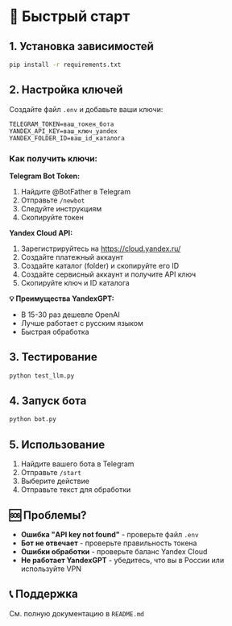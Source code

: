 # 🚀 Быстрый старт

## 1. Установка зависимостей
```bash
pip install -r requirements.txt
```

## 2. Настройка ключей
Создайте файл `.env` и добавьте ваши ключи:

```env
TELEGRAM_TOKEN=ваш_токен_бота
YANDEX_API_KEY=ваш_ключ_yandex
YANDEX_FOLDER_ID=ваш_id_каталога
```

### Как получить ключи:

**Telegram Bot Token:**
1. Найдите @BotFather в Telegram
2. Отправьте `/newbot`
3. Следуйте инструкциям
4. Скопируйте токен

**Yandex Cloud API:**
1. Зарегистрируйтесь на https://cloud.yandex.ru/
2. Создайте платежный аккаунт
3. Создайте каталог (folder) и скопируйте его ID 
4. Создайте сервисный аккаунт и получите API ключ
5. Скопируйте ключ и ID каталога

**💡 Преимущества YandexGPT:**
- В 15-30 раз дешевле OpenAI
- Лучше работает с русским языком
- Быстрая обработка

## 3. Тестирование
```bash
python test_llm.py
```

## 4. Запуск бота
```bash
python bot.py
```

## 5. Использование
1. Найдите вашего бота в Telegram
2. Отправьте `/start`
3. Выберите действие
4. Отправьте текст для обработки

## 🆘 Проблемы?

- **Ошибка "API key not found"** - проверьте файл `.env`
- **Бот не отвечает** - проверьте правильность токена
- **Ошибки обработки** - проверьте баланс Yandex Cloud
- **Не работает YandexGPT** - убедитесь, что вы в России или используйте VPN

## 📞 Поддержка
См. полную документацию в `README.md` 